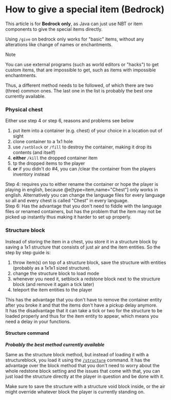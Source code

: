 # How to give a special item (Bedrock)

This article is for **Bedrock only**, as Java can just use NBT or item components to give the special items directly.

Using `/give` on bedrock only works for "basic" items, without any alterations like change of names or enchantments.

> [!NOTE]
> You can use external programs (such as world editors or "hacks") to get custom items, that are impossible to get, such as items with impossible enchantments.

Thus, a different method needs to be followed, of which there are two (three) common ones. The last one in the list is probably the best one currently available.

### Physical chest

Either use step 4 or step 6, reasons and problems see below

1. put item into a container (e.g. chest) of your choice in a location out of sight
2. clone container to a 1x1 hole
3. use `/setblock` or `/fill` to destroy the container, making it drop its contents (and itself)
4. **either** `/kill` the dropped container item
5. tp the dropped items to the player
6. **or** if you didn't do #4, you can /clear the container from the players inventory instead

Step 4: requires you to either rename the container or hope the player is playing in english, because @e[type=item,name="Chest"] only works in english. Alternatively you can change the language files for every language so all and every chest is called "Chest" in every language.  
Step 6: Has the advantage that you don't need to fiddle with the language files or renamed containers, but has the problem that the item may not be picked up instantly thus making it harder to set up properly.

### Structure block

Instead of storing the item in a chest, you store it in a structure block by saving a 1x1 structure that consists of just air and the item entities. So the step by step guide is:

1. throw item(s) on top of a structure block, save the structure with entities (probably as a 1x1x1 sized structure).
2. change the structure block to load mode
3. whenever you need it, setblock a redstone block next to the structure block (and remove it again a tick later)
4. teleport the item entities to the player

This has the advantage that you don't have to remove the container entity after you broke it and that the items don't have a pickup delay anymore.  
It has the disadvantage that it can take a tick or two for the structure to be loaded properly and thus for the item entity to appear, which means you need a delay in your functions.

#### Structure command

**_Probably the best method currently available_**

Same as the structure block method, but instead of loading it with a structureblock, you load it using the [`/structure`](https://minecraft.wiki/Commands/structure) command. It has the advantage over the block method that you don't need to worry about the whole redstone block setting and the issues that come with that, you can just load the structure directly at the player in question and be done with it.

Make sure to save the structure with a structure void block inside, or the air might override whatever block the player is currently standing on.
